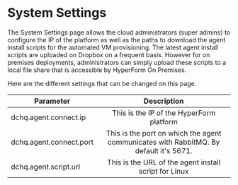<figure>
<img src="http://www.hypergrid.com/wp-content/themes/hypergrid/img/logo.png" alt="" />
</figure>

System Settings 
===========================

The System Settings page allows the cloud administrators (super admins) to configure the IP of the platform as well as the paths to download the agent install scripts for the automated VM provisioning. The latest agent install scripts are uploaded on Dropbox on a frequent basis. However for on premises deployments, administrators can simply upload these scripts to a local file share that is accessible by HyperForm On Premises.

Here are the different settings that can be changed on this page.

| Parameter       | Description           |
| ------------- |:-------------:|
| dchq.agent.connect.ip     | This is the IP of the HyperForm platform | 
| dchq.agent.connect.port      | This is the port on which the agent communicates with RabbitMQ. By default it's 5671.     | 
| dchq.agent.script.url | This is the URL of the agent install script for Linux      | 
